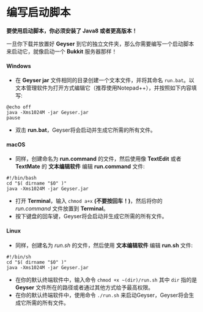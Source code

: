 # 编写启动脚本

**要使用启动脚本，你必须安装了 Java8 或者更高版本！**

一旦你下载并放置好 **Geyser** 到它的独立文件夹，那么你需要编写一个启动脚本来启动它，就像启动一个 **Bukkit** 服务器那样！

#### Windows

* 在 **Geyser jar** 文件相同的目录创建一个文本文件，并将其命名 `run.bat`。以文本管理软件为打开方式编辑它（推荐使用Notepad++），并按照如下内容填写:

```
@echo off
java -Xms1024M -jar Geyser.jar
pause
```

* 双击 **run.bat**，Geyser将会启动并生成它所需的所有文件。

#### macOS

* 同样，创建命名为 **run.command** 的文件，然后使用像 **TextEdit** 或者 **TextMate** 的 **文本编辑软件** 编辑 **run.command** 文件:

```
#!/bin/bash 
cd "$( dirname "$0" )" 
java -Xms1024M -jar Geyser.jar
```

* 打开 **Terminal**，输入 `chmod a+x` **(不要按回车！)**，然后将你的 _run.command_ 文件放置到 **Terminal**。
* 按下键盘的回车键，Geyser将会启动并生成它所需的所有文件。

#### Linux

* 同样，创建名为 _run.sh_ 的文件，然后使用 **文本编辑软件** 编辑 **run.sh** 文件:

```
#!/bin/sh 
cd "$( dirname "$0" )" 
java -Xms1024M -jar Geyser.jar
```

* 在你的默认终端软件中，输入命令 `chmod +x ~(dir)/run.sh` 其中 `dir` 指的是 **Geyser** 文件所在的路径或者通过其他方式给予最高权限。
* 在你的默认终端软件中，使用命令 `./run.sh` 来启动Geyser，Geyser将会生成它所需的所有文件。
